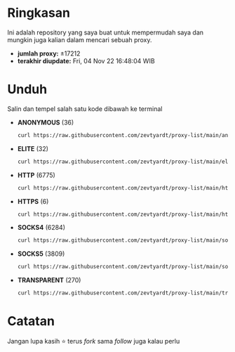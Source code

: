 # Ringkasan
  Ini adalah repository yang saya buat untuk mempermudah saya dan mungkin juga kalian dalam mencari sebuah proxy.

  - **jumlah proxy:** ±17212
  - **terakhir diupdate:** Fri, 04 Nov 22 16:48:04 WIB

# Unduh
  Salin dan tempel salah satu kode dibawah ke terminal
  - **ANONYMOUS** (36)
    ```bash
    curl https://raw.githubusercontent.com/zevtyardt/proxy-list/main/anonymous_proxy.txt -o anonymous_proxy.txt
    ```
  - **ELITE** (32)
    ```bash
    curl https://raw.githubusercontent.com/zevtyardt/proxy-list/main/elite_proxy.txt -o elite_proxy.txt
    ```
  - **HTTP** (6775)
    ```bash
    curl https://raw.githubusercontent.com/zevtyardt/proxy-list/main/http_proxy.txt -o http_proxy.txt
    ```
  - **HTTPS** (6)
    ```bash
    curl https://raw.githubusercontent.com/zevtyardt/proxy-list/main/https_proxy.txt -o https_proxy.txt
    ```
  - **SOCKS4** (6284)
    ```bash
    curl https://raw.githubusercontent.com/zevtyardt/proxy-list/main/socks4_proxy.txt -o socks4_proxy.txt
    ```
  - **SOCKS5** (3809)
    ```bash
    curl https://raw.githubusercontent.com/zevtyardt/proxy-list/main/socks5_proxy.txt -o socks5_proxy.txt
    ```
  - **TRANSPARENT** (270)
    ```bash
    curl https://raw.githubusercontent.com/zevtyardt/proxy-list/main/transparent_proxy.txt -o transparent_proxy.txt
    ```

# Catatan
Jangan lupa kasih ⭐ terus *fork* sama *follow* juga kalau perlu
